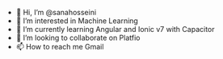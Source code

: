 - 👋 Hi, I’m @sanahosseini
- 👀 I’m interested in Machine Learning 
- 🌱 I’m currently learning Angular and Ionic v7 with Capacitor
- 💞️ I’m looking to collaborate on Platfio
- 📫 How to reach me Gmail

<!---
sanahosseini/sanahosseini is a ✨ special ✨ repository because its `README.md` (this file) appears on your GitHub profile.
You can click the Preview link to take a look at your changes.
--->
